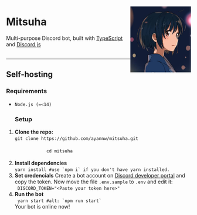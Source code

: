 

<img
    height="180px"
    src="media/image.png"
    align="right"
/>
<h1 id="Mitsuha">Mitsuha</h1>

<div>
    Multi-purpose Discord bot, built with
    <a href="https://typescriptlang.org/">TypeScript</a> and
    <a href="https://discord.js.org/">Discord.js</a>
</div>
<br />
<hr />

<h2 id="self-hosting">Self-hosting</h2>
<h3 id="requirements">Requirements</h3>
<ul>
    <li><code>Node.js (=&lt;14)</code></li>
</ul>
<ol>
    <h3 id="setup">Setup</h3>
    <li>
        <b>Clone the repo:</b> <br/>
        <code
            >git clone https://github.com/ayannw/mitsuha.git <br />
            cd mitsuha
        </code>
    </li>
    <li>
        <b>Install dependencies</b> <br/>
        <code>yarn install #use `npm i` if you don't have yarn installed.</code>
    </li>
    <li>
        <b>Set credencials</b>
        Create a bot account on
        <a href="https://discord.com/developers/">Discord developer portal</a>
        and copy the token. Now move the file <code>.env.sample</code> to
        <code>.env</code> and edit it: <br />
        <code> DISCORD_TOKEN="&lt;Paste your token here&gt;" </code>
    </li>
    <li>
        <b>Run the bot</b> <br/>
        <code> yarn start #alt: `npm run start` </code> <br />
        Your bot is online now!
    </li>
</ol>
